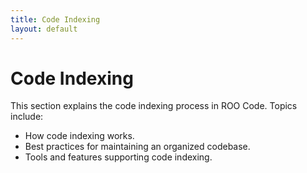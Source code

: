 ```yaml
---
title: Code Indexing
layout: default
---
```


# Code Indexing

This section explains the code indexing process in ROO Code. Topics include:

- How code indexing works.
- Best practices for maintaining an organized codebase.
- Tools and features supporting code indexing.